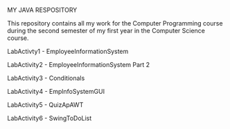MY JAVA RESPOSITORY


This repository contains all my work for the Computer Programming course during the second semester of my first year in the Computer Science course.

LabActivty1 - EmployeeInformationSystem

LabActivity2 - EmployeeInformationSystem Part 2

LabActivity3 - Conditionals

LabActivity4 - EmplnfoSystemGUI

LabActivity5 - QuizApAWT

LabActivity6 - SwingToDoList
